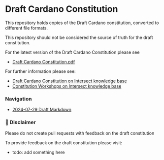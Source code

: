 # Draft Cardano Constitution

This repository holds copies of the Draft Cardano constitution, converted to different file formats.

This repository should not be considered the source of truth for the draft constitution.

For the latest version of the Draft Cardano Constitution please see
- [Draft Cardano Constitution.pdf](https://844111662-files.gitbook.io/~/files/v0/b/gitbook-x-prod.appspot.com/o/spaces%2Fo50OuflyxfUMOt8hHPn2%2Fuploads%2FSzoxtfkn8HdFCl2qp2qX%2FCardano%20Draft%20Constitution.pdf?alt=media&token=1ad5695f-8dd6-4907-aed4-c6610dff3d18)

For further information please see:
 - [Draft Cardano Constitution on Intersect knowledge base](https://docs.intersectmbo.org/cardano/cardano-governance/cardano-constitution/draft-cardano-constitution)
 - [Constitution Workshops on Intersect knowledge base](https://intersect.gitbook.io/constitution)

### Navigation

- [2024-07-29 Draft Markdown](./2024-07-29/2024-07-29-draft-consitution-converted.md)

### 🚨 **Disclaimer** 

Please do not create pull requests with feedback on the draft constitution

To provide feedback on the draft constitution please visit:
- todo: add something here